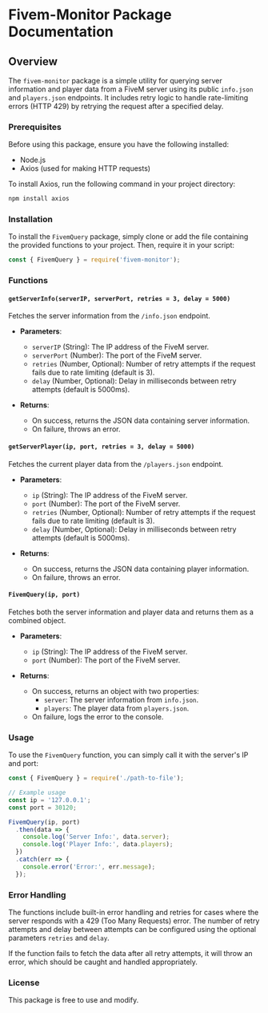 # Fivem-Monitor Package Documentation

## Overview
The `fivem-monitor` package is a simple utility for querying server information and player data from a FiveM server using its public `info.json` and `players.json` endpoints. It includes retry logic to handle rate-limiting errors (HTTP 429) by retrying the request after a specified delay.

### Prerequisites
Before using this package, ensure you have the following installed:
- Node.js
- Axios (used for making HTTP requests)

To install Axios, run the following command in your project directory:

```bash
npm install axios
```

### Installation
To install the `FivemQuery` package, simply clone or add the file containing the provided functions to your project. Then, require it in your script:

```javascript
const { FivemQuery } = require('fivem-monitor');
```

### Functions

#### `getServerInfo(serverIP, serverPort, retries = 3, delay = 5000)`
Fetches the server information from the `/info.json` endpoint.

- **Parameters**:
  - `serverIP` (String): The IP address of the FiveM server.
  - `serverPort` (Number): The port of the FiveM server.
  - `retries` (Number, Optional): Number of retry attempts if the request fails due to rate limiting (default is 3).
  - `delay` (Number, Optional): Delay in milliseconds between retry attempts (default is 5000ms).

- **Returns**: 
  - On success, returns the JSON data containing server information.
  - On failure, throws an error.

#### `getServerPlayer(ip, port, retries = 3, delay = 5000)`
Fetches the current player data from the `/players.json` endpoint.

- **Parameters**:
  - `ip` (String): The IP address of the FiveM server.
  - `port` (Number): The port of the FiveM server.
  - `retries` (Number, Optional): Number of retry attempts if the request fails due to rate limiting (default is 3).
  - `delay` (Number, Optional): Delay in milliseconds between retry attempts (default is 5000ms).

- **Returns**: 
  - On success, returns the JSON data containing player information.
  - On failure, throws an error.

#### `FivemQuery(ip, port)`
Fetches both the server information and player data and returns them as a combined object.

- **Parameters**:
  - `ip` (String): The IP address of the FiveM server.
  - `port` (Number): The port of the FiveM server.

- **Returns**:
  - On success, returns an object with two properties:
    - `server`: The server information from `info.json`.
    - `players`: The player data from `players.json`.
  - On failure, logs the error to the console.

### Usage

To use the `FivemQuery` function, you can simply call it with the server's IP and port:

```javascript
const { FivemQuery } = require('./path-to-file');

// Example usage
const ip = '127.0.0.1';
const port = 30120;

FivemQuery(ip, port)
  .then(data => {
    console.log('Server Info:', data.server);
    console.log('Player Info:', data.players);
  })
  .catch(err => {
    console.error('Error:', err.message);
  });
```

### Error Handling
The functions include built-in error handling and retries for cases where the server responds with a 429 (Too Many Requests) error. The number of retry attempts and delay between attempts can be configured using the optional parameters `retries` and `delay`.

If the function fails to fetch the data after all retry attempts, it will throw an error, which should be caught and handled appropriately.

### License
This package is free to use and modify.
